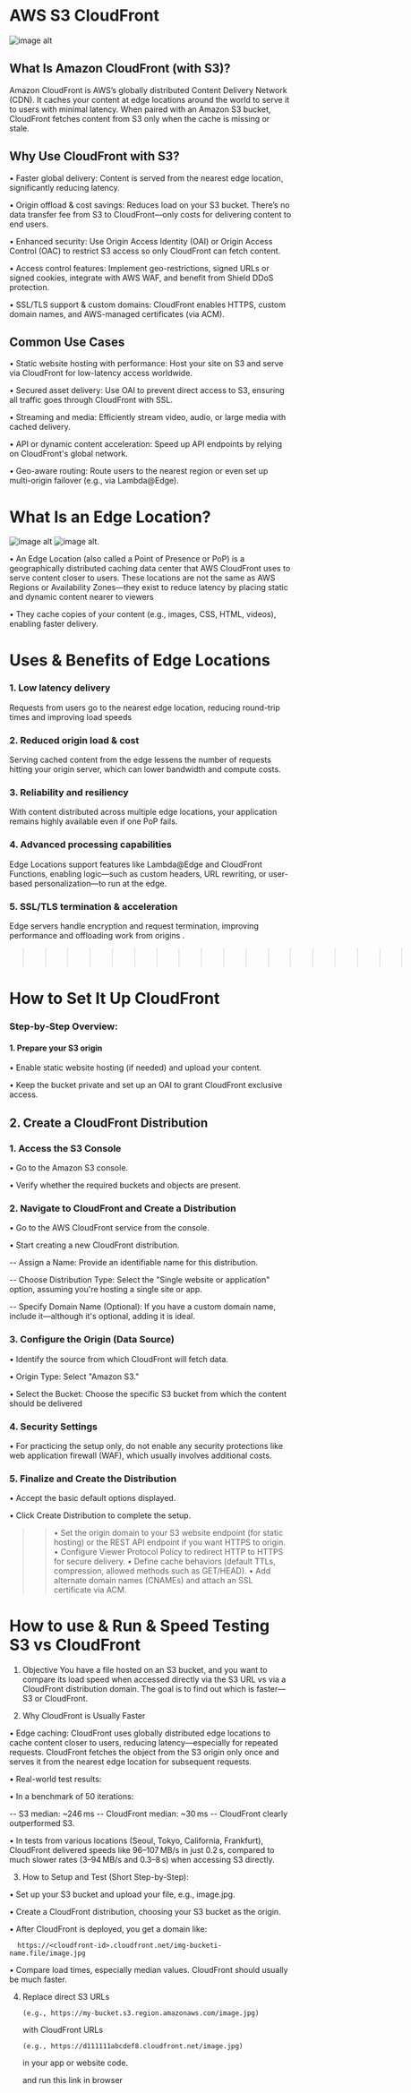 
<h1>AWS S3 CloudFront</h1>

![image alt](https://github.com/nikiimisal/S3-CLI-IAm/blob/main/img/cloudfront.png?raw=true)

<h2>What Is Amazon CloudFront (with S3)?</h2>

Amazon CloudFront is AWS’s globally distributed Content Delivery Network (CDN). 
It caches your content at edge locations around the world to serve it to users with minimal latency. When paired with an Amazon S3 bucket, CloudFront fetches content from S3 only when the cache is missing or stale.

<h2>Why Use CloudFront with S3?</h2>

• Faster global delivery: Content is served from the nearest edge location, significantly reducing latency.

• Origin offload & cost savings: Reduces load on your S3 bucket. There’s no data transfer fee from S3 to CloudFront—only costs for delivering content to end users.

• Enhanced security: Use Origin Access Identity (OAI) or Origin Access Control (OAC) to restrict S3 access so only CloudFront can fetch content.

• Access control features: Implement geo-restrictions, signed URLs or signed cookies, integrate with AWS WAF, and benefit from Shield DDoS protection.

• SSL/TLS support & custom domains: CloudFront enables HTTPS, custom domain names, and AWS-managed certificates (via ACM).

<h2>Common Use Cases</h2>

• Static website hosting with performance: Host your site on S3 and serve via CloudFront for low-latency access worldwide.

• Secured asset delivery: Use OAI to prevent direct access to S3, ensuring all traffic goes through CloudFront with SSL.

• Streaming and media: Efficiently stream video, audio, or large media with cached delivery.

• API or dynamic content acceleration: Speed up API endpoints by relying on CloudFront's global network.

• Geo-aware routing: Route users to the nearest region or even set up multi-origin failover (e.g., via Lambda@Edge).

<h1>What Is an Edge Location?</h1>

![image alt](https://github.com/nikiimisal/S3-CLI-IAm/blob/main/img/cloudfront_location_edge.png?raw=true)  ![image alt](https://github.com/nikiimisal/S3-CLI-IAm/blob/main/img/cloudfront.jpg?raw=true).


• An Edge Location (also called a Point of Presence or PoP) is a geographically distributed caching data center that AWS CloudFront uses to serve content closer to users. These locations are not the same as AWS Regions or Availability Zones—they exist to reduce latency by placing static and dynamic content nearer to viewers

• They cache copies of your content (e.g., images, CSS, HTML, videos), enabling faster delivery.

<h1>Uses & Benefits of Edge Locations</h1>

<h3>1. Low latency delivery</h3>

Requests from users go to the nearest edge location, reducing round-trip times and improving load speeds

<h3>2. Reduced origin load & cost</h3>

Serving cached content from the edge lessens the number of requests hitting your origin server, which can lower bandwidth and compute costs.

<h3>3. Reliability and resiliency</h3>

With content distributed across multiple edge locations, your application remains highly available even if one PoP fails.

<h3>4. Advanced processing capabilities</h3>

Edge Locations support features like Lambda@Edge and CloudFront Functions, enabling logic—such as custom headers, URL rewriting, or user-based personalization—to run at the edge.

<h3>5. SSL/TLS termination & acceleration</h3>

Edge servers handle encryption and request termination, improving performance and offloading work from origins .

>>>>>>>>>>>>>>>>>>>>>>>>>>>>>>>>>>>>>>>>>>>>>>>>>>>>>>>>>>>>>>>>>>>>>>>>>>>>>>>>>>>>>>>>>>>>>>>>>>>>>>>>>>>>>>>>>>>>>>>>>>>>>>>>>>>>>>>>>>>>>>>>>>>>>>>>>>>>>>>>>>>>>>>>>>>>>>>>>>.*


<h1>How to Set It Up CloudFront</h1>

<h3>Step‑by‑Step Overview:</h3>

  <h4>1. Prepare your S3 origin</h4>

 • Enable static website hosting (if needed) and upload your content.

 • Keep the bucket private and set up an OAI to grant CloudFront exclusive access.

 <h2>2. Create a CloudFront Distribution</h2>


 <h3>1. Access the S3 Console</h3>

•  Go to the Amazon S3 console.

• Verify whether the required buckets and objects are present.


<h3>2. Navigate to CloudFront and Create a Distribution</h3>

• Go to the AWS CloudFront service from the console.

• Start creating a new CloudFront distribution.

 -- Assign a Name: Provide an identifiable name for this distribution.

 -- Choose Distribution Type: Select the "Single website or application" option, assuming you're hosting a single site or app.

 -- Specify Domain Name (Optional): If you have a custom domain name, include it—although it's optional, adding it is ideal.

<h3>3. Configure the Origin (Data Source)</h3>

• Identify the source from which CloudFront will fetch data.

• Origin Type: Select "Amazon S3."

• Select the Bucket: Choose the specific S3 bucket from which the content should be delivered

<h3>4. Security Settings</h3>

• For practicing the setup only, do not enable any security protections like web application firewall (WAF), which usually involves additional costs.

<h3>5. Finalize and Create the Distribution</h3>

• Accept the basic default options displayed.

• Click Create Distribution to complete the setup.

>>• Set the origin domain to your S3 website endpoint (for static hosting) or the REST API endpoint if you want HTTPS to origin.
  • Configure Viewer Protocol Policy to redirect HTTP to HTTPS for secure delivery.
  • Define cache behaviors (default TTLs, compression, allowed methods such as GET/HEAD).
  • Add alternate domain names (CNAMEs) and attach an SSL certificate via ACM.



<h1>How to use & Run & Speed Testing S3 vs CloudFront</h1>

1. Objective
You have a file hosted on an S3 bucket, and you want to compare its load speed when accessed directly via the S3 URL vs via a CloudFront distribution domain. The goal is to find out which is faster—S3 or CloudFront.

2. Why CloudFront is Usually Faster

• Edge caching: CloudFront uses globally distributed edge locations to cache content closer to users, reducing latency—especially for repeated requests. CloudFront fetches the object from the S3 origin only once   and serves it from the nearest edge location for subsequent requests.


• Real-world test results:

• In a benchmark of 50 iterations:

-- S3 median: ~246 ms
-- CloudFront median: ~30 ms
-- CloudFront clearly outperformed S3. 

• In tests from various locations (Seoul, Tokyo, California, Frankfurt), CloudFront delivered speeds like 96–107 MB/s in just 0.2 s, compared to much slower rates (3–94 MB/s and 0.3–8 s) when accessing S3 directly. 


3. How to Setup and Test (Short Step-by-Step):

• Set up your S3 bucket and upload your file, e.g., image.jpg.

• Create a CloudFront distribution, choosing your S3 bucket as the origin.

• After CloudFront is deployed, you get a domain like:
                   
      https://<cloudfront-id>.cloudfront.net/img-bucketi-name.file/image.jpg

• Compare load times, especially median values. CloudFront should usually be much faster.

4. Replace direct S3 URLs

       (e.g., https://my-bucket.s3.region.amazonaws.com/image.jpg)
    with CloudFront URLs

       (e.g., https://d111111abcdef8.cloudfront.net/image.jpg)
   in your app or website code.<br>

   and run this link in browser




